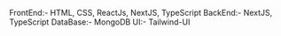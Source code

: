 FrontEnd:- HTML, CSS, ReactJs, NextJS, TypeScript
BackEnd:- NextJS, TypeScript
DataBase:- MongoDB
UI:- Tailwind-UI

